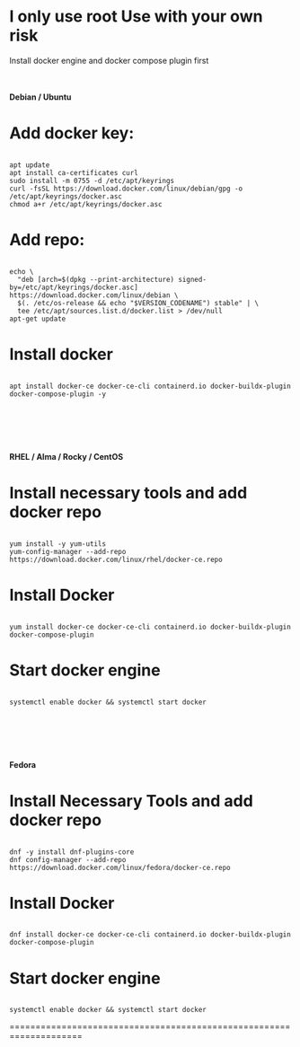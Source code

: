 I only use <strong>root</strong>
Use with your own risk
<br>
====================================================================
Install docker engine and docker compose plugin first

<br><br>
<strong>Debian / Ubuntu</strong>
# Add docker key:
<code>
apt update
apt install ca-certificates curl
sudo install -m 0755 -d /etc/apt/keyrings
curl -fsSL https://download.docker.com/linux/debian/gpg -o /etc/apt/keyrings/docker.asc
chmod a+r /etc/apt/keyrings/docker.asc
</code>

# Add repo:
<code>
echo \
  "deb [arch=$(dpkg --print-architecture) signed-by=/etc/apt/keyrings/docker.asc] https://download.docker.com/linux/debian \
  $(. /etc/os-release && echo "$VERSION_CODENAME") stable" | \
  tee /etc/apt/sources.list.d/docker.list > /dev/null
apt-get update
</code>

# Install docker
<code>
apt install docker-ce docker-ce-cli containerd.io docker-buildx-plugin docker-compose-plugin -y
</code>

<br><br><br><br>

<strong>RHEL / Alma / Rocky / CentOS</strong>
# Install necessary tools and add docker repo
<code>
yum install -y yum-utils
yum-config-manager --add-repo https://download.docker.com/linux/rhel/docker-ce.repo
</code>

# Install Docker
<code>
yum install docker-ce docker-ce-cli containerd.io docker-buildx-plugin docker-compose-plugin
</code>

# Start docker engine
<code>
systemctl enable docker && systemctl start docker
</code>

<br><br><br><br>

<strong>Fedora</strong>
# Install Necessary Tools and add docker repo
<code>
dnf -y install dnf-plugins-core
dnf config-manager --add-repo https://download.docker.com/linux/fedora/docker-ce.repo
</code>

# Install Docker
<code>
dnf install docker-ce docker-ce-cli containerd.io docker-buildx-plugin docker-compose-plugin
</code>

# Start docker engine
<code>
systemctl enable docker && systemctl start docker
</code>

====================================================================
